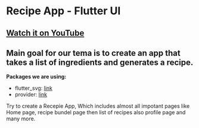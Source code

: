 # Recipe App - Flutter UI

## [Watch it on YouTube](https://youtu.be/kkorXiCKhAY)

## Main goal for our tema is to create an app that takes a list of ingredients and generates a recipe. 

**Packages we are using:**

- flutter_svg: [link](https://pub.dev/packages/flutter_svg)
- provider: [link](https://pub.dev/packages/provider)

Try to create a Recepie App, Which includes almost all impotant pages like Home page, recipe bundel page then list of recipes also profile page and many more.

